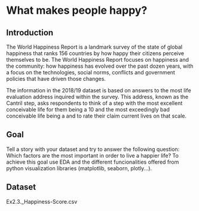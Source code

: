 # What makes people happy?

## Introduction
The World Happiness Report is a landmark survey of the state of global happiness that ranks 156 countries by how happy their citizens perceive themselves to be. The World Happiness Report focuses on happiness and the community: how happiness has evolved over the past dozen years, with a focus on the technologies, social norms, conflicts and government policies that have driven those changes.

The information in the 2018/19 dataset is based on answers to the most life evaluation address inquired within the survey. This address, known as the Cantril step, asks respondents to think of a step with the most excellent conceivable life for them being a 10 and the most exceedingly bad conceivable life being a and to rate their claim current lives on that scale. 

## Goal
Tell a story with your dataset and try to answer the following question: Which factors are the most important in order to live a happier life?
To achieve this goal use EDA and the different funcionalities offered from python visualization libraries (matplotlib, seaborn, plotly...).

## Dataset
Ex2.3._Happiness-Score.csv
